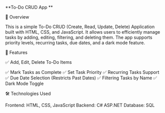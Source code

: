 **To-Do CRUD App
**

📌 Overview

This is a simple To-Do CRUD (Create, Read, Update, Delete) Application built with HTML, CSS, and JavaScript. It allows users to efficiently manage tasks by adding, editing, filtering, and deleting them. The app supports priority levels, recurring tasks, due dates, and a dark mode feature.

🚀 Features

✅ Add, Edit, Delete To-Do Items

✅ Mark Tasks as Complete
✅ Set Task Priority
✅ Recurring Tasks Support
✅ Due Date Selection (Restricts Past Dates)
✅ Filtering Tasks by Name
✅ Dark Mode Toggle

🛠️ Technologies Used

Frontend: HTML, CSS, JavaScript
Backend: C# ASP.NET
Database: SQL
